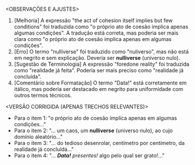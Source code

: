 <OBSERVAÇÕES E AJUSTES>
1. [Melhoria] A expressão "the act of cohesion itself implies but few conditions" foi traduzida como "o próprio ato de coesão implica apenas algumas condições". A tradução está correta, mas poderia ser mais clara como "o próprio ato de coesão implica apenas em algumas condições".
2. [Erro] O termo "nulliverse" foi traduzido como "nuliverso", mas não está em negrito e sem explicação. Deveria ser **nulliverse** (universo nulo).
3. [Sugestão de Terminologia] A expressão "foredone reality" foi traduzida como "realidade já feita". Poderia ser mais preciso como "realidade já concluída".
4. [Comentário sobre Formatação] O termo "Data!" está corretamente em itálico, mas poderia ser destacado em negrito para uniformidade com outros termos técnicos.

<VERSÃO CORRIGIDA (APENAS TRECHOS RELEVANTES)>
- Para o item 1: "o próprio ato de coesão implica apenas em algumas condições..."
- Para o item 2: "... um caos, um **nulliverse** (universo nulo), ao cujo domínio aleatório..."
- Para o item 3: "... do tedioso desenrolar, centímetro por centímetro, da realidade já concluída..."
- Para o item 4: "... _**Data!** presentes!_ algo pelo qual ser grato!..."